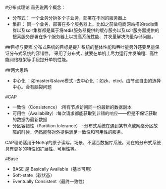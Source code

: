 #分布式理论
首先说两个概念：

- 分布式： 一个业务分拆多个子业务，部署在不同的服务器上
- 集群： 同一个业务，部署在多个服务器上。比如之前做电商网站搭的redis集群以及solr集群都是属于将redis服务器提供的缓存服务以及solr服务器提供的搜索服务部署在多个服务器上以提高系统性能、并发量解决海量存储问题。

##目标与要素
分布式系统的目标是提升系统的整体性能和吞吐量另外还要尽量保证分布式系统的容错性。
采用了分布式，就要在单机上尽力运行并发编程、高性能网络框架等手段提升单机性能。

##两大思路

- 中心化  ：如master与slave模式
-去中心化 ：如zk、etcd。由节点自由的选择中心。会有脑裂问题

#CAP

- 一致性（Consistence） :所有节点访问同一份最新的数据副本
- 可用性（Availability）:每次请求都能获取到非错的响应——但是不保证获取的数据为最新数据
- 分区容错性（Partition tolerance） : 分布式系统在遇到某节点或网络分区故障的时候，仍然能够对外提供满足一致性和可用性的服务。

CAP理论适用于NoSql的原子读写，场景，不适合数据库系统。现在的分布式系统具有更多的特性如扩展性、可用性等。

#Base

- BASE 是 Basically Available（基本可用） 
- Soft-state（软状态） 
- Eventually Consistent（最终一致性）

    



 